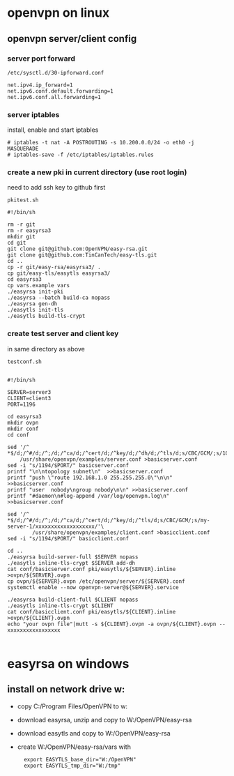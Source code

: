 
# openvpn on linux

## openvpn server/client config

### server port forward

```
/etc/sysctl.d/30-ipforward.conf

net.ipv4.ip_forward=1
net.ipv6.conf.default.forwarding=1
net.ipv6.conf.all.forwarding=1
```

### server iptables

install, enable and start iptables

```
# iptables -t nat -A POSTROUTING -s 10.200.0.0/24 -o eth0 -j MASQUERADE
# iptables-save -f /etc/iptables/iptables.rules
```


### create a new pki in current directory (use root login)

need to add ssh key to github first

```
pkitest.sh

#!/bin/sh

rm -r git
rm -r easyrsa3
mkdir git
cd git
git clone git@github.com:OpenVPN/easy-rsa.git
git clone git@github.com:TinCanTech/easy-tls.git
cd ..
cp -r git/easy-rsa/easyrsa3/ .
cp git/easy-tls/easytls easyrsa3/
cd easyrsa3
cp vars.example vars
./easyrsa init-pki
./easyrsa --batch build-ca nopass
./easyrsa gen-dh
./easytls init-tls
./easytls build-tls-crypt

```

### create test server and client key

in same directory as above

```
testconf.sh


#!/bin/sh

SERVER=server3
CLIENT=client3
PORT=1196

cd easyrsa3
mkdir ovpn
mkdir conf
cd conf

sed '/^ *$/d;/^#/d;/^;/d;/^ca/d;/^cert/d;/^key/d;/^dh/d;/^tls/d;s/CBC/GCM/;s/10\.8/10.200/'\
	/usr/share/openvpn/examples/server.conf >basicserver.conf
sed -i "s/1194/$PORT/" basicserver.conf
printf "\n\ntopology subnet\n"	>>basicserver.conf
printf "push \"route 192.168.1.0 255.255.255.0\"\n\n" >>basicserver.conf
printf "user  nobody\ngroup nobody\n\n" >>basicserver.conf
printf "#daemon\n#log-append /var/log/openvpn.log\n" >>basicserver.conf

sed '/^ *$/d;/^#/d;/^;/d;/^ca/d;/^cert/d;/^key/d;/^tls/d;s/CBC/GCM/;s/my-server-1/xxxxxxxxxxxxxxxxxxx/'\
       	/usr/share/openvpn/examples/client.conf >basicclient.conf
sed -i "s/1194/$PORT/" basicclient.conf

cd ..
./easyrsa build-server-full $SERVER nopass
./easytls inline-tls-crypt $SERVER add-dh
cat conf/basicserver.conf pki/easytls/${SERVER}.inline >ovpn/${SERVER}.ovpn
cp ovpn/${SERVER}.ovpn /etc/openvpn/server/${SERVER}.conf
systemctl enable --now openvpn-server@${SERVER}.service

./easyrsa build-client-full $CLIENT nopass
./easytls inline-tls-crypt $CLIENT
cat conf/basicclient.conf pki/easytls/${CLIENT}.inline >ovpn/${CLIENT}.ovpn
echo "your ovpn file"|mutt -s ${CLIENT}.ovpn -a ovpn/${CLIENT}.ovpn -- xxxxxxxxxxxxxxxxx


```

# easyrsa on windows

## install on network drive w:

* copy C:/Program Files/OpenVPN to w:  
* download easyrsa, unzip and copy to W:/OpenVPN/easy-rsa
* download easytls and copy to W:/OpenVPN/easy-rsa
* create W:/OpenVPN/easy-rsa/vars with

        export EASYTLS_base_dir="W:/OpenVPN"  
        export EASYTLS_tmp_dir="W:/tmp"  

